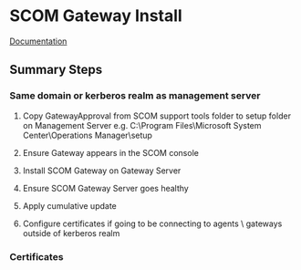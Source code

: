 # SCOM Gateway Install

[Documentation](https://learn.microsoft.com/en-us/system-center/scom/deploy-install-gateway-server?view=sc-om-2022&tabs=InstallGatewayServer)

## Summary Steps
### Same domain or kerberos realm as management server
1. Copy GatewayApproval from SCOM support tools folder to setup folder on Management Server e.g. C:\Program Files\Microsoft System Center\Operations Manager\setup

2. Ensure Gateway appears in the SCOM console

3. Install SCOM Gateway on Gateway Server

4. Ensure SCOM Gateway Server goes healthy

5. Apply cumulative update

6. Configure certificates if going to be connecting to agents \ gateways outside of kerberos realm

### Certificates


